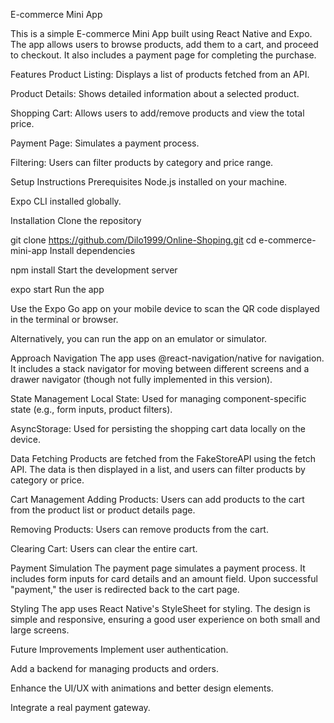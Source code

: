 E-commerce Mini App

This is a simple E-commerce Mini App built using React Native and Expo. The app allows users to browse products, add them to a cart, and proceed to checkout. It also includes a payment page for completing the purchase.

Features
   Product Listing: Displays a list of products fetched from an API.
   
   Product Details: Shows detailed information about a selected product.
   
   Shopping Cart: Allows users to add/remove products and view the total price.
   
   Payment Page: Simulates a payment process.
   
   Filtering: Users can filter products by category and price range.

Setup Instructions
   Prerequisites
   Node.js installed on your machine.
   
   Expo CLI installed globally.
   
   Installation
   Clone the repository
   
   
   git clone https://github.com/Dilo1999/Online-Shoping.git
   cd e-commerce-mini-app
   Install dependencies
   
   
   npm install
   Start the development server
   
   
   expo start
   Run the app

Use the Expo Go app on your mobile device to scan the QR code displayed in the terminal or browser.

Alternatively, you can run the app on an emulator or simulator.

Approach
Navigation
The app uses @react-navigation/native for navigation. It includes a stack navigator for moving between different screens and a drawer navigator (though not fully implemented in this version).

State Management
Local State: Used for managing component-specific state (e.g., form inputs, product filters).

AsyncStorage: Used for persisting the shopping cart data locally on the device.

Data Fetching
Products are fetched from the FakeStoreAPI using the fetch API. The data is then displayed in a list, and users can filter products by category or price.

Cart Management
Adding Products: Users can add products to the cart from the product list or product details page.

Removing Products: Users can remove products from the cart.

Clearing Cart: Users can clear the entire cart.

Payment Simulation
The payment page simulates a payment process. It includes form inputs for card details and an amount field. Upon successful "payment," the user is redirected back to the cart page.

Styling
The app uses React Native's StyleSheet for styling. The design is simple and responsive, ensuring a good user experience on both small and large screens.

Future Improvements
   Implement user authentication.
   
   Add a backend for managing products and orders.
   
   Enhance the UI/UX with animations and better design elements.
   
   Integrate a real payment gateway.

